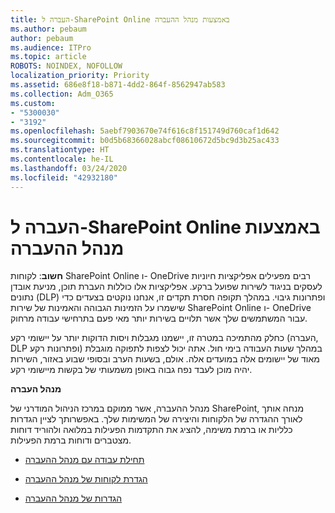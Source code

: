 ```yaml
---
title: העברה ל-SharePoint Online באמצעות מנהל ההעברה
ms.author: pebaum
author: pebaum
ms.audience: ITPro
ms.topic: article
ROBOTS: NOINDEX, NOFOLLOW
localization_priority: Priority
ms.assetid: 686e8f18-b871-4dd2-864f-8562947ab583
ms.collection: Adm_O365
ms.custom:
- "5300030"
- "3192"
ms.openlocfilehash: 5aebf7903670e74f616c8f151749d760caf1d642
ms.sourcegitcommit: b0d5b68366028abcf08610672d5bc9d3b25ac433
ms.translationtype: HT
ms.contentlocale: he-IL
ms.lasthandoff: 03/24/2020
ms.locfileid: "42932180"
---
```

# <a name="migrating-to-sharepoint-online-via-migration-manager"></a>העברה ל-SharePoint Online באמצעות מנהל ההעברה

**חשוב**: לקוחות SharePoint Online ו- OneDrive רבים מפעילים אפליקציות חיוניות לעסקים בניגוד לשירות שפועל ברקע. אפליקציות אלו כוללות העברת תוכן, מניעת אובדן נתונים (DLP) ופתרונות גיבוי. במהלך תקופה חסרת תקדים זו, אנחנו נוקטים בצעדים כדי שישמרו על הזמינות הגבוהה והאמינות של שירות SharePoint Online ו- OneDrive עבור המשתמשים שלך אשר תלויים בשירות יותר מאי פעם בתרחישי עבודה מרחוק.

כחלק מהתמיכה במטרה זו, יישמנו מגבלות ויסות הדוקות יותר על יישומי רקע (העברה, DLP ופתרונות רקע) במהלך שעות העבודה בימי חול. אתה יכול לצפות לתפוקה מוגבלת מאוד של יישומים אלה במועדים אלה. אולם, בשעות הערב ובסופי שבוע באזור, השירות יהיה מוכן לעבד נפח גבוה באופן משמעותי של בקשות מיישומי רקע.

**מנהל העברה**

מנהל ההעברה, אשר ממוקם במרכז הניהול המודרני של SharePoint, מנחה אותך לאורך ההגדרה של הלקוחות והיצירה של המשימות שלך. באפשרותך לציין הגדרות כלליות או ברמת משימה, להציג את התקדמות הפעילות במלואה ולהוריד דוחות מצטברים ודוחות ברמת הפעילות.

- [תחילת עבודה עם מנהל ההעברה](https://docs.microsoft.com/sharepointmigration/mm-get-started)

- [הגדרת לקוחות של מנהל ההעברה](https://docs.microsoft.com/sharepointmigration/mm-setup-clients)

- [הגדרות של מנהל ההעברה](https://docs.microsoft.com/sharepointmigration/mm-settings)

